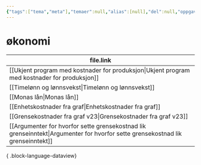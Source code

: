 ```yaml
---
{"tags":["tema","meta"],"temaer":null,"alias":[null],"del":null,"oppgave":null,"fag":null,"eksamen":null,"dg-publish":true,"title":"økonomi","date":"2023-06-01","modified":"2023-06-01","permalink":"/temaer/okonomi/","dgPassFrontmatter":true}
---
```



# økonomi
| file.link                                                                                                                         |
| --------------------------------------------------------------------------------------------------------------------------------- |
| [[Ukjent program med kostnader for produksjon\|Ukjent program med kostnader for produksjon]]                                   |
| [[Timelønn og lønnsvekst\|Timelønn og lønnsvekst]]                                                                             |
| [[Monas lån\|Monas lån]]                                                                                                       |
| [[Enhetskostnader fra graf\|Enhetskostnader fra graf]]                                                                         |
| [[Grensekostnader fra graf v23\|Grensekostnader fra graf v23]]                                                                 |
| [[Argumenter for hvorfor sette grensekostnad lik grenseinntekt\|Argumenter for hvorfor sette grensekostnad lik grenseinntekt]] |

{ .block-language-dataview}
